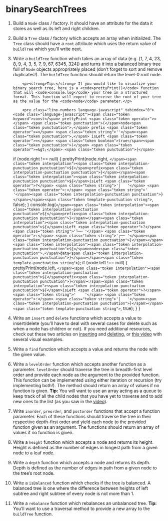 # binarySearchTrees

<ol>
      <li>
        <p>Build a <code>Node</code> class / factory.  It should have an attribute for the data it stores as well as its left and right children.</p>
      </li>
      <li>
        <p>Build a <code>Tree</code> class / factory which accepts an array when initialized. The <code>Tree</code> class should have a <code>root</code> attribute which uses the return value of <code>buildTree</code> which you’ll write next.</p>
      </li>
      <li>
        <p>Write a <code>buildTree</code> function which takes an array of data (e.g. [1, 7, 4, 23, 8, 9, 4, 3, 5, 7, 9, 67, 6345, 324]) and turns it into a balanced binary tree full of <code>Node</code> objects appropriately placed (don’t forget to sort and remove duplicates!). The <code>buildTree</code> function should return the level-0 root node.</p>

        <p><strong>Tip:</strong> If you would like to visualize your binary search tree, here is a <code>prettyPrint()</code> function that will <code>console.log</code> your tree in a structured format. This function will expect to receive the root of your tree as the value for the <code>node</code> parameter.</p>

        <pre class="line-numbers language-javascript" tabindex="0"><code class="language-javascript"><span class="token keyword">const</span> prettyPrint <span class="token operator">=</span> <span class="token punctuation">(</span>node<span class="token punctuation">,</span> prefix <span class="token operator">=</span> <span class="token string">''</span><span class="token punctuation">,</span> isLeft <span class="token operator">=</span> <span class="token boolean">true</span><span class="token punctuation">)</span> <span class="token operator">=&gt;</span> <span class="token punctuation">{</span>
  <span class="token keyword">if</span> <span class="token punctuation">(</span>node<span class="token punctuation">.</span>right <span class="token operator">!==</span> <span class="token keyword">null</span><span class="token punctuation">)</span> <span class="token punctuation">{</span>
    <span class="token function">prettyPrint</span><span class="token punctuation">(</span>node<span class="token punctuation">.</span>right<span class="token punctuation">,</span> <span class="token template-string"><span class="token template-punctuation string">`</span><span class="token interpolation"><span class="token interpolation-punctuation punctuation">${</span>prefix<span class="token interpolation-punctuation punctuation">}</span></span><span class="token interpolation"><span class="token interpolation-punctuation punctuation">${</span>isLeft <span class="token operator">?</span> <span class="token string">'│   '</span> <span class="token operator">:</span> <span class="token string">'    '</span><span class="token interpolation-punctuation punctuation">}</span></span><span class="token template-punctuation string">`</span></span><span class="token punctuation">,</span> <span class="token boolean">false</span><span class="token punctuation">)</span><span class="token punctuation">;</span>
  <span class="token punctuation">}</span>
  console<span class="token punctuation">.</span><span class="token function">log</span><span class="token punctuation">(</span><span class="token template-string"><span class="token template-punctuation string">`</span><span class="token interpolation"><span class="token interpolation-punctuation punctuation">${</span>prefix<span class="token interpolation-punctuation punctuation">}</span></span><span class="token interpolation"><span class="token interpolation-punctuation punctuation">${</span>isLeft <span class="token operator">?</span> <span class="token string">'└── '</span> <span class="token operator">:</span> <span class="token string">'┌── '</span><span class="token interpolation-punctuation punctuation">}</span></span><span class="token interpolation"><span class="token interpolation-punctuation punctuation">${</span>node<span class="token punctuation">.</span>data<span class="token interpolation-punctuation punctuation">}</span></span><span class="token template-punctuation string">`</span></span><span class="token punctuation">)</span><span class="token punctuation">;</span>
  <span class="token keyword">if</span> <span class="token punctuation">(</span>node<span class="token punctuation">.</span>left <span class="token operator">!==</span> <span class="token keyword">null</span><span class="token punctuation">)</span> <span class="token punctuation">{</span>
    <span class="token function">prettyPrint</span><span class="token punctuation">(</span>node<span class="token punctuation">.</span>left<span class="token punctuation">,</span> <span class="token template-string"><span class="token template-punctuation string">`</span><span class="token interpolation"><span class="token interpolation-punctuation punctuation">${</span>prefix<span class="token interpolation-punctuation punctuation">}</span></span><span class="token interpolation"><span class="token interpolation-punctuation punctuation">${</span>isLeft <span class="token operator">?</span> <span class="token string">'    '</span> <span class="token operator">:</span> <span class="token string">'│   '</span><span class="token interpolation-punctuation punctuation">}</span></span><span class="token template-punctuation string">`</span></span><span class="token punctuation">,</span> <span class="token boolean">true</span><span class="token punctuation">)</span><span class="token punctuation">;</span>
  <span class="token punctuation">}</span>
<span class="token punctuation">}</span>
<span aria-hidden="true" class="line-numbers-rows"><span></span><span></span><span></span><span></span><span></span><span></span><span></span><span></span><span></span></span></code></pre>
      </li>
      <li>
        <p>Write an <code>insert</code> and <code>delete</code> functions which accepts a value to insert/delete (you’ll have to deal with several cases for delete such as when a node has children or not). If you need additional resources, check out these two articles on <a href="https://www.geeksforgeeks.org/binary-search-tree-set-1-search-and-insertion/?ref=lbp" target="_blank" rel="noopener noreferrer">inserting</a> and <a href="https://www.geeksforgeeks.org/binary-search-tree-set-2-delete/?ref=lbp" target="_blank" rel="noopener noreferrer">deleting</a>, or <a href="https://youtu.be/wcIRPqTR3Kc" target="_blank" rel="noopener noreferrer">this video</a> with several visual examples.</p>
      </li>
      <li>
        <p>Write a <code>find</code> function which accepts a value and returns the node with the given value.</p>
      </li>
      <li>
        <p>Write a <code>levelOrder</code> function which accepts another function as a parameter. <code>levelOrder</code> should traverse the tree in breadth-first level order and provide each node as the argument to the provided function. This function can be implemented using either iteration or recursion (try implementing both!). The method should return an array of values if no function is given. <strong>Tip:</strong> You will want to use an array acting as a queue to keep track of all the child nodes that you have yet to traverse and to add new ones to the list (as you saw in the <a href="https://www.youtube.com/watch?v=86g8jAQug04" target="_blank" rel="noopener noreferrer">video</a>).</p>
      </li>
      <li>
        <p>Write <code>inorder</code>, <code>preorder</code>, and <code>postorder</code> functions that accept a function parameter. Each of these functions should traverse the tree in their respective depth-first order and yield each node to the provided function given as an argument. The functions should return an array of values if no function is given.</p>
      </li>
      <li>
        <p>Write a <code>height</code> function which accepts a node and returns its height. Height is defined as the number of edges in longest path from a given node to a leaf node.</p>
      </li>
      <li>
        <p>Write a <code>depth</code> function which accepts a node and returns its depth. Depth is defined as the number of edges in path from a given node to the tree’s root node.</p>
      </li>
      <li>
        <p>Write a <code>isBalanced</code> function which checks if the tree is balanced. A balanced tree is one where the difference between heights of left subtree and right subtree of every node is not more than 1.</p>
      </li>
      <li>
        <p>Write a <code>rebalance</code> function which rebalances an unbalanced tree. <strong>Tip:</strong> You’ll want to use a traversal method to provide a new array to the <code>buildTree</code> function.</p>
      </li>
    </ol>